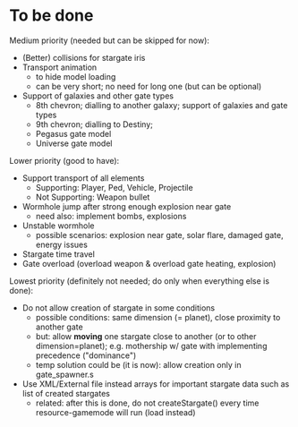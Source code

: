 # To be done

Medium priority (needed but can be skipped for now):
- (Better) collisions for stargate iris
- Transport animation
    - to hide model loading
    - can be very short; no need for long one (but can be optional)
- Support of galaxies and other gate types
    - 8th chevron; dialling to another galaxy; support of galaxies and gate types
    - 9th chevron; dialling to Destiny;
    - Pegasus gate model
    - Universe gate model

Lower priority (good to have):
- Support transport of all elements
    - Supporting: Player, Ped, Vehicle, Projectile
    - Not Supporting: Weapon bullet
- Wormhole jump after strong enough explosion near gate
    - need also: implement bombs, explosions
- Unstable wormhole
    - possible scenarios: explosion near gate, solar flare, damaged gate, energy issues
- Stargate time travel
- Gate overload (overload weapon & overload gate heating, explosion)

Lowest priority (definitely not needed; do only when everything else is done):
- Do not allow creation of stargate in some conditions
    - possible conditions: same dimension (= planet), close proximity to another gate
    - but: allow **moving** one stargate close to another (or to other dimension=planet); e.g. mothership w/ gate with implementing precedence ("dominance")
    - temp solution could be (it is now): allow creation only in gate_spawner.s
- Use XML/External file instead arrays for important stargate data such as list of created stargates
    - related: after this is done, do not createStargate() every time resource-gamemode will run (load instead)
